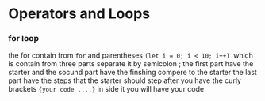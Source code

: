 # Operators and Loops

### for loop
the for contain from `for` and parentheses `(let i = 0; i < 10; i++) `which is contain from three parts separate it by semicolon ;  the first part have the starter and the socund part have the finshing compere to the starter the last part have the steps that the starter should step after you have the curly brackets `{your code ....}` in side it you will have your code